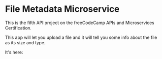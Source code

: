 # File Metadata Microservice

This is the fifth API project on the freeCodeCamp APIs and Microservices Certification.

This app will let you upload a file and it will tell you some info about the file as its size and type.

It's here:

